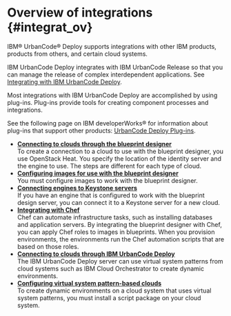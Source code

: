 # Overview of integrations {#integrat_ov}

IBM® UrbanCode® Deploy supports integrations with other IBM products, products from others, and certain cloud systems.

IBM UrbanCode Deploy integrates with IBM UrbanCode Release so that you can manage the release of complex interdependent applications. See [Integrating with IBM UrbanCode Deploy](http://www-01.ibm.com/support/knowledgecenter/SS4GCC_6.1.1/com.ibm.urelease.doc/topics/installIntegrate_udeploy.html).

Most integrations with IBM UrbanCode Deploy are accomplished by using plug-ins. Plug-ins provide tools for creating component processes and integrations.

See the following page on IBM developerWorks® for information about plug-ins that support other products: [UrbanCode Deploy Plug-ins](https://developer.ibm.com/urbancode/plugins/ibm-urbancode-deploy).

-   **[Connecting to clouds through the blueprint designer](../../com.ibm.edt.doc/topics/security_cloud_connection.md)**  
To create a connection to a cloud to use with the blueprint designer, you use OpenStack Heat. You specify the location of the identity server and the engine to use. The steps are different for each type of cloud.
-   **[Configuring images for use with the blueprint designer](../../com.ibm.edt.doc/topics/cloud_connect_vm_requirements.md)**  
You must configure images to work with the blueprint designer.
-   **[Connecting engines to Keystone servers](../../com.ibm.udeploy.install.doc/topics/install_engine_new_keystone.md)**  
If you have an engine that is configured to work with the blueprint design server, you can connect it to a Keystone server for a new cloud.
-   **[Integrating with Chef](../../com.ibm.edt.doc/topics/integrate_chef.md)**  
Chef can automate infrastructure tasks, such as installing databases and application servers. By integrating the blueprint designer with Chef, you can apply Chef roles to images in blueprints. When you provision environments, the environments run the Chef automation scripts that are based on those roles.
-   **[Connecting to clouds through IBM UrbanCode Deploy](../topics/cloud_integrate_vsp_ov.md)**  
The IBM UrbanCode Deploy server can use virtual system patterns from cloud systems such as IBM Cloud Orchestrator to create dynamic environments.
-   **[Configuring virtual system pattern-based clouds](../../com.ibm.udeploy.install.doc/topics/cloud_configure.md)**  
To create dynamic environments on a cloud system that uses virtual system patterns, you must install a script package on your cloud system.

